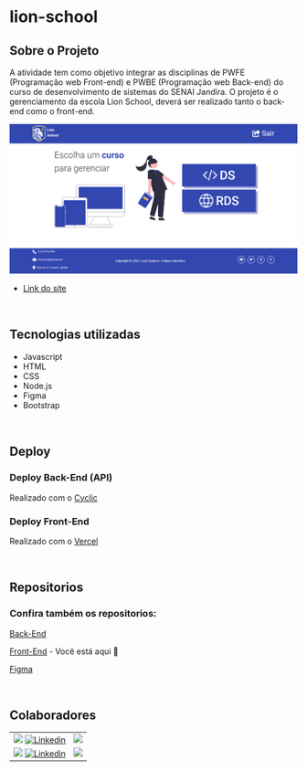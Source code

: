 # lion-school

## Sobre o Projeto

A atividade tem como objetivo integrar as disciplinas de PWFE (Programação web Front-end) e PWBE (Programação web Back-end) do curso de desenvolvimento de sistemas do SENAI Jandira. O projeto é o gerenciamento da escola Lion School, deverá ser realizado tanto o back-end como o front-end.

![](./home/img/home-lion.png)
- [Link do site](https://projeto-lion-school-2023-front.vercel.app)

<br>

## Tecnologias utilizadas

- Javascript
- HTML
- CSS
- Node.js
- Figma
- Bootstrap

<br>

## Deploy

### Deploy Back-End (API)

Realizado com o [Cyclic](https://www.cyclic.sh/)

### Deploy Front-End

Realizado com o [Vercel](https://vercel.com/)

<br>

## Repositorios

### Confira também os repositorios:

[Back-End](https://github.com/Monteiro77/projeto-Lion-School-Ds2t-Back)

[Front-End](https://github.com/luyz-gusta/Projeto-Lion-School-2023-Front) - Você está aqui 🚩

[Figma](https://www.figma.com/file/kwoEZFnn7EbcrgrYMOsLlF/Projeto-Lion-School?node-id=0-1&t=Q5IUuvo0OnVCzXlH-0)

<br>

## Colaboradores

|                                                                                                             |                                                                                                                                                              |
| ----------------------------------------------------------------------------------------------------------- | ------------------------------------------------------------------------------------------------------------------------------------------------------------ |
| ![](https://img.shields.io/badge/DESENVOLVEDOR-LuizGustavo-blue?style=for-the-badge&logo=appveyor) [![Linkedin](https://img.shields.io/badge/LinkedIn-0077B5?style=for-the-badge&logo=linkedin&logoColor=white)](https://www.linkedin.com/in/luyz-gusta/)| <a href="https://github.com/luyz-gusta"><img src="https://avatars.githubusercontent.com/u/110852235?v=4" height="50" style="max-width: 100%;"></a>  |
| ![](https://img.shields.io/badge/DESENVOLVEDOR-ViniciusMonteiro-blue?style=for-the-badge&logo=appveyor)  [![Linkedin](https://img.shields.io/badge/LinkedIn-0077B5?style=for-the-badge&logo=linkedin&logoColor=white)](https://www.linkedin.com/in/vin%C3%ADcius-monteiro-ara%C3%BAjo-45380124a/)            | <a href="https://github.com/Monteiro77"><img src="https://avatars.githubusercontent.com/u/110054089?v=4" height="50" style="max-width: 100%;"></a>             |
